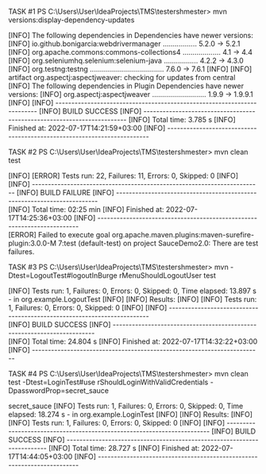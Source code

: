 TASK #1
PS C:\Users\User\IdeaProjects\TMS\testershmester> mvn versions:display-dependency-updates

[INFO] The following dependencies in Dependencies have newer versions:
[INFO]   io.github.bonigarcia:webdrivermanager ................. 5.2.0 -> 5.2.1
[INFO]   org.apache.commons:commons-collections4 ................... 4.1 -> 4.4
[INFO]   org.seleniumhq.selenium:selenium-java ................. 4.2.2 -> 4.3.0
[INFO]   org.testng:testng ..................................... 7.6.0 -> 7.6.1
[INFO]
[INFO] artifact org.aspectj:aspectjweaver: checking for updates from central
[INFO] The following dependencies in Plugin Dependencies have newer versions:
[INFO]   org.aspectj:aspectjweaver ........................... 1.9.9 -> 1.9.9.1
[INFO]
[INFO] ------------------------------------------------------------------------
[INFO] BUILD SUCCESS
[INFO] ------------------------------------------------------------------------
[INFO] Total time:  3.785 s
[INFO] Finished at: 2022-07-17T14:21:59+03:00
[INFO] ------------------------------------------------------------------------

TASK #2
PS C:\Users\User\IdeaProjects\TMS\testershmester> mvn clean test

[INFO]
[ERROR] Tests run: 22, Failures: 11, Errors: 0, Skipped: 0
[INFO]
[INFO] ------------------------------------------------------------------------
[INFO] BUILD FAILURE
[INFO] ------------------------------------------------------------------------      
[INFO] Total time:  02:25 min
[INFO] Finished at: 2022-07-17T14:25:36+03:00
[INFO] ------------------------------------------------------------------------      
[ERROR] Failed to execute goal org.apache.maven.plugins:maven-surefire-plugin:3.0.0-M
7:test (default-test) on project SauceDemo2.0: There are test failures.

TASK #3
PS C:\Users\User\IdeaProjects\TMS\testershmester> mvn -Dtest=LogoutTest#logoutInBurge
rMenuShouldLogoutUser test

[INFO] Tests run: 1, Failures: 0, Errors: 0, Skipped: 0, Time elapsed: 13.897 s - in
org.example.LogoutTest
[INFO]
[INFO] Results:
[INFO]
[INFO] Tests run: 1, Failures: 0, Errors: 0, Skipped: 0
[INFO]
[INFO] ------------------------------------------------------------------------      
[INFO] BUILD SUCCESS
[INFO] ------------------------------------------------------------------------      
[INFO] Total time:  24.804 s
[INFO] Finished at: 2022-07-17T14:32:22+03:00
[INFO] ------------------------------------------------------------------------      

TASK #4
PS C:\Users\User\IdeaProjects\TMS\testershmester> mvn clean test -Dtest=LoginTest#use
rShouldLoginWithValidCredentials -DpasswordProp=secret_sauce

secret_sauce
[INFO] Tests run: 1, Failures: 0, Errors: 0, Skipped: 0, Time elapsed: 18.274 s - in org.example.LoginTest
[INFO]
[INFO] Results:
[INFO]
[INFO] Tests run: 1, Failures: 0, Errors: 0, Skipped: 0
[INFO]
[INFO] ------------------------------------------------------------------------
[INFO] BUILD SUCCESS
[INFO] ------------------------------------------------------------------------
[INFO] Total time:  28.727 s
[INFO] Finished at: 2022-07-17T14:44:05+03:00
[INFO] ------------------------------------------------------------------------
